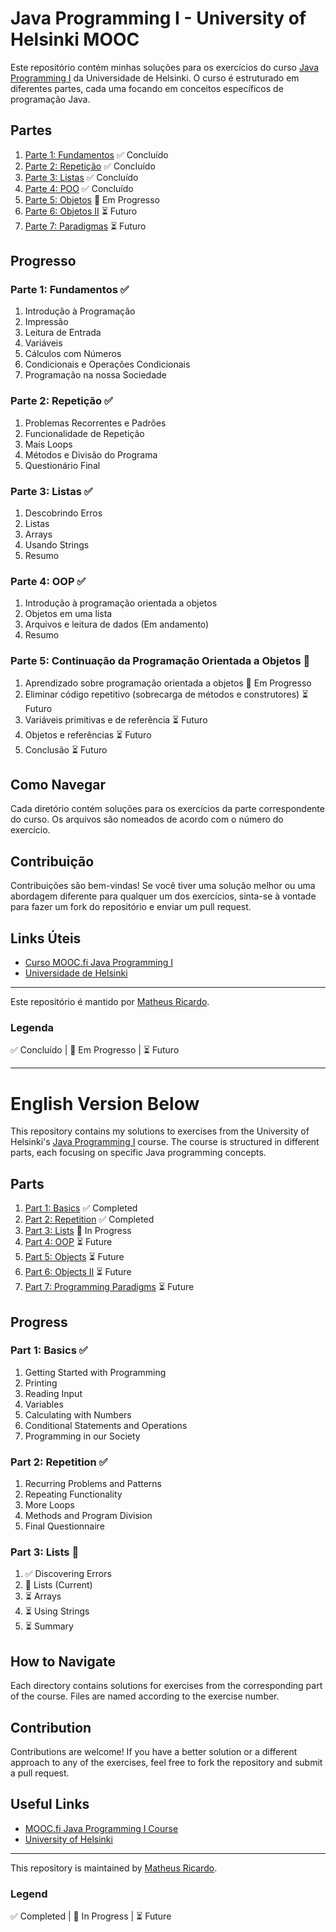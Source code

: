 # Java Programming I - University of Helsinki MOOC

Este repositório contém minhas soluções para os exercícios do curso [Java Programming I](https://java-programming.mooc.fi/) da Universidade de Helsinki. O curso é estruturado em diferentes partes, cada uma focando em conceitos específicos de programação Java.

## Partes
1. [Parte 1: Fundamentos](./Part_1) ✅ Concluído
2. [Parte 2: Repetição](./Part_2) ✅ Concluído
3. [Parte 3: Listas](./Part_3) ✅ Concluído
4. [Parte 4: POO](./Part_4) ✅ Concluído
5. [Parte 5: Objetos](./Part_5) 🚧 Em Progresso
6. [Parte 6: Objetos II](./Part_6) ⏳ Futuro
7. [Parte 7: Paradigmas](./Part_7) ⏳ Futuro

## Progresso

### Parte 1: Fundamentos ✅
1. Introdução à Programação
2. Impressão
3. Leitura de Entrada
4. Variáveis
5. Cálculos com Números
6. Condicionais e Operações Condicionais
7. Programação na nossa Sociedade

### Parte 2: Repetição ✅
1. Problemas Recorrentes e Padrões
2. Funcionalidade de Repetição
3. Mais Loops
4. Métodos e Divisão do Programa
5. Questionário Final

### Parte 3: Listas ✅
1. Descobrindo Erros
2. Listas
3. Arrays 
4. Usando Strings
5. Resumo

### Parte 4: OOP ✅
1.  Introdução à programação orientada a objetos 
2.  Objetos em uma lista
3.  Arquivos e leitura de dados (Em andamento)
4.  Resumo

### Parte 5: Continuação da Programação Orientada a Objetos 🚧 
1. Aprendizado sobre programação orientada a objetos 🚧 Em Progresso
2. Eliminar código repetitivo (sobrecarga de métodos e construtores) ⏳ Futuro
3. Variáveis primitivas e de referência ⏳ Futuro
4. Objetos e referências ⏳ Futuro
5. Conclusão ⏳ Futuro

## Como Navegar
Cada diretório contém soluções para os exercícios da parte correspondente do curso. Os arquivos são nomeados de acordo com o número do exercício.

## Contribuição
Contribuições são bem-vindas! Se você tiver uma solução melhor ou uma abordagem diferente para qualquer um dos exercícios, sinta-se à vontade para fazer um fork do repositório e enviar um pull request.

## Links Úteis
- [Curso MOOC.fi Java Programming I](https://java-programming.mooc.fi/)
- [Universidade de Helsinki](https://www.helsinki.fi/en)

---
Este repositório é mantido por [Matheus Ricardo](https://github.com/matheussricardoo).

### Legenda
✅ Concluído | 🚧 Em Progresso | ⏳ Futuro

---

# English Version Below

This repository contains my solutions to exercises from the University of Helsinki's [Java Programming I](https://java-programming.mooc.fi/) course. The course is structured in different parts, each focusing on specific Java programming concepts.

## Parts
1. [Part 1: Basics](./Part_1) ✅ Completed
2. [Part 2: Repetition](./Part_2) ✅ Completed
3. [Part 3: Lists](./Part_3) 🚧 In Progress
4. [Part 4: OOP](./Part_4) ⏳ Future
5. [Part 5: Objects](./Part_5) ⏳ Future
6. [Part 6: Objects II](./Part_6) ⏳ Future
7. [Part 7: Programming Paradigms](./Part_7) ⏳ Future

## Progress

### Part 1: Basics ✅
1. Getting Started with Programming
2. Printing
3. Reading Input
4. Variables
5. Calculating with Numbers
6. Conditional Statements and Operations
7. Programming in our Society

### Part 2: Repetition ✅
1. Recurring Problems and Patterns
2. Repeating Functionality
3. More Loops
4. Methods and Program Division
5. Final Questionnaire

### Part 3: Lists 🚧
1. ✅ Discovering Errors
2. 🚧 Lists (Current)
3. ⏳ Arrays
4. ⏳ Using Strings
5. ⏳ Summary

## How to Navigate
Each directory contains solutions for exercises from the corresponding part of the course. Files are named according to the exercise number.

## Contribution
Contributions are welcome! If you have a better solution or a different approach to any of the exercises, feel free to fork the repository and submit a pull request.

## Useful Links
- [MOOC.fi Java Programming I Course](https://java-programming.mooc.fi/)
- [University of Helsinki](https://www.helsinki.fi/en)

---
This repository is maintained by [Matheus Ricardo](https://github.com/matheussricardoo).

### Legend
✅ Completed | 🚧 In Progress | ⏳ Future
